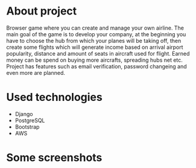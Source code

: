 # About project
Browser game where you can create and manage your own airline. The main goal of the game is to develop your company, at the beginning you have to choose the hub from which your planes will be taking off, then create some flights which will generate income based on arrival airport popularity, distance and amount of seats in aircraft used for flight. Earned money can be spend on buying more aircrafts, spreading hubs net etc. Project has features such as email verification, password changeing and even more are planned.

# Used technologies
- Django 
- PostgreSQL
- Bootstrap
- AWS

# Some screenshots

